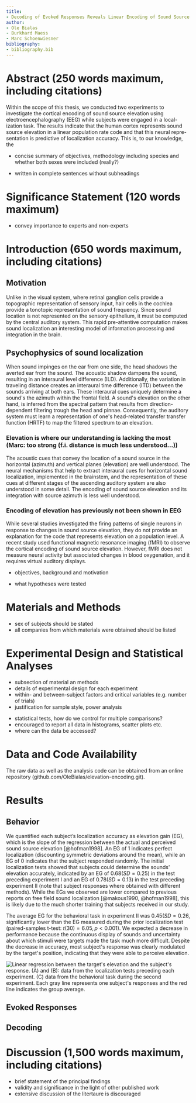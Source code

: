 ```yaml
---
title:
- Decoding of Evoked Responses Reveals Linear Encoding of Sound Source Elevation in Human Cortex
author:
- Ole Bialas
- Burkhard Maess
- Marc Schoenwiesner
bibliography: 
- bibliography.bib
---
```


# Abstract (250 words maximum, including citations)
Within the scope of this thesis, we conducted two
experiments to investigate the cortical encoding of sound source elevation
using electroencephalography (EEG) while subjects were engaged in a local-
ization task. The results indicate that the human cortex represents sound
source elevation in a linear population rate code and that this neural repre-
sentation is predictive of localization accuracy. This is, to our knowledge, the

- concise summary of objectives, methodology including species and whether both sexes were included (really?)
<!-- Do we really need to make it explicit that both sexes where studies? Seems kinda irrelevant -->
<!-- Marc: It's the Zeitgeist; just state why it is not relevant in this case or do a statistical test for any sex differences; see commentary in https://www.nature.com/articles/d41586-022-02919-x -->
- written in complete sentences without subheadings

# Significance Statement (120 words maximum)
- convey importance to experts and non-experts

# Introduction (650 words maximum, including citations)

## Motivation
Unlike in the visual system, where retinal ganglion cells provide a topographic representation of sensory input, hair cells in the cochlea provide a tonotopic representation of sound frequency. Since sound location is not represented on the sensory epithelium, it must be computed by the central auditory system. This rapid pre-attentive computation makes sound localization an interesting model of information processing and integration in the brain.

## Psychophysics of sound localization
When sound impinges on the ear from one side, the head shadows the averted ear from the sound. The acoustic shadow dampens the sound, resulting in an interaural level difference (ILD). Additionally, the variation in traveling distance creates an interaural time difference (ITD) between the sounds
arriving at both ears. These interaural cues uniquely determine a sound's the azimuth within the frontal field. A sound's elevation on the other hand, is inferred from the spectral pattern that results from direction-dependent filtering trough the head and pinnae. Consequently, the auditory system must learn a representation of one's head-related transfer transfer function (HRTF) to map the filtered spectrum to an elevation. 



### Elevation is where our understanding is lacking the most (Marc: too strong (f.i. distance is much less understood...))
The acoustic cues that convey the location of a sound source in the horizontal (azimuth) and
vertical planes (elevation) are well understood. The neural mechanisms that help to extract
interaural cues for horizontal sound localization, implemented in the brainstem, and the
representation of these cues at different stages of the ascending auditory system are also
understood in some detail. The encoding of sound source elevation and its integration with
source azimuth is less well understood.

### Encoding of elevation has previously not been shown in EEG
While several studies investigated the ﬁring patterns of single neurons in response to
changes in sound source elevation, they do not provide an explanation for the code that
represents elevation on a population level. A recent study used functional magnetic resonance
imaging (fMRI) to observe the cortical encoding of sound source elevation. However, fMRI does
not measure neural activity but associated changes in blood oxygenation, and it requires
virtual auditory displays.


- objectives, background and motivation

- what hypotheses were tested

# Materials and Methods
- sex of subjects should be stated
- all companies from which materials were obtained should be listed

# Experimental Design and Statistical Analyses
- subsection of material an methods
- details of experimental design for each experiment
- within- and between-subject factors and critical variables (e.g. number of trials)
- justification for sample style, power analysis
<!-- We didn't do a power analysis during planning, should be do one now? -->
- statistical tests, how do we control for multiple comparisons?
- encouraged to report all data in histograms, scatter plots etc.
- where can the data be accessed?

# Data and Code Availability
The raw data as well as the analysis code can be obtained from an online repository (github.com/OleBialas/elevation-encoding.git).

# Results

## Behavior
We quantified each subject’s localization accuracy as elevation gain (EG), which is the slope of the regression between the actual and perceived sound source elevation [@hofman1998]. An EG of 1 indicates perfect localization (discounting symmetric deviations around the mean), while an EG of 0
indicates that the subject responded randomly. The initial localization tests showed that subjects could determine the sounds' elevation accurately, indicated by an EG of $0.68 (SD=0.25)$ in the test preceding experiment I and an EG of $0.78 (SD=0.13)$ in the test preceding experiment II (note that subject responses where obtained with different methods). While the EGs we observed are lower compared to previous reports on free field sound localization [@makous1990, @hofman1998], this is likely due to the much shorter training that subjects received in our study.

The average EG for the behavioral task in experiment II was $0.45 (SD=0.26$, significantly lower than the EG measured during the prior localization test (paired-samples t-test: $t(30)=6.05, p<0.001$). We expected a decrease in performance because the continuous display of sounds and uncertainty
about which stimuli were targets made the task much more difficult. Despite the decrease in accuracy, most subject's response was clearly modulated by the target's position, indicating that they were able to perceive elevation.

![Linear regression between the target's elevation and the subject's response. (A) and (B): data from the localization tests preceding each experiment. (C) data from the behavioral task during the second experiment. Each gray line represents one subject's responses and the red line indicates the
group average.](figures/eg.png)

## Evoked Responses


## Decoding


# Discussion (1,500 words maximum, including citations)
- brief statement of the principal findings
- validity and significance in the light of other published work
- extensive discussion of the litertaure is discouraged

